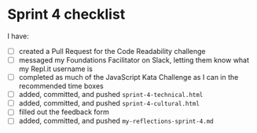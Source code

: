 # Sprint 4 checklist

I have:
- [ ] created a Pull Request for the Code Readability challenge
- [ ] messaged my Foundations Facilitator on Slack, letting them know what my Repl.it username is
- [ ] completed as much of the JavaScript Kata Challenge as I can in the recommended time boxes
- [ ] added, committed, and pushed `sprint-4-technical.html` 
- [ ] added, committed, and pushed `sprint-4-cultural.html` 
- [ ] filled out the feedback form
- [ ] added, committed, and pushed `my-reflections-sprint-4.md`
